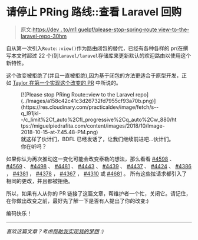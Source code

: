 # 请停止 PRing 路线::查看 Laravel 回购

> 原文:[https://dev . to/m1 guelpf/please-stop-spring-route view-to-the-laravel-repo-30hm](https://dev.to/m1guelpf/please-stop-pring-routeview-to-the-laravel-repo-30hm)

自从第一次引入`Route::view()`作为路由闭包的替代，已经有各种各样的 pr(在撰写本文时超过 22 个)到`laravel/laravel`存储库来更新默认的欢迎路由以使用这个新特性。

这个改变被拒绝了(并且一直被拒绝),因为基于闭包的方法更适合于原型开发，正如 [Taylor 在第一个实现这个改变的 PR](https://github.com/laravel/laravel/pull/4310#issuecomment-312509833) 中所说的。

<figure>[![Please stop PRing Route::view to the Laravel repo](../Images/a158c42c41c3d26732fd7955cf93a70b.png)](https://res.cloudinary.com/practicaldev/image/fetch/s--q_l91jkl--/c_limit%2Cf_auto%2Cfl_progressive%2Cq_auto%2Cw_880/https://miguelpiedrafita.com/content/images/2018/10/Image-2018-10-15-at-7.45.48-PM.png) 

<figcaption>就这样了伙计们，BDFL 已经发话了，让我们继续前进吧...伙计们。你在听吗？</figcaption>

</figure>

如果你认为再次推动这一变化可能会改变泰勒的想法，那么看看 [#4598](https://github.com/laravel/laravel/pull/4598) 、 [#4569](https://github.com/laravel/laravel/pull/4569) 、 [#4498](https://github.com/laravel/laravel/pull/4498) 、 [#4481](https://github.com/laravel/laravel/pull/4481) 、 [#4443](https://github.com/laravel/laravel/pull/4443) 、 [#4439](https://github.com/laravel/laravel/pull/4439) 、 [#4437](https://github.com/laravel/laravel/pull/4437) 、 [#4424](https://github.com/laravel/laravel/pull/4424) 、 [](https://github.com/laravel/laravel/pull/4424) [#4386](https://github.com/laravel/laravel/pull/4386) ， [#4381](https://github.com/laravel/laravel/pull/4381) ， [#4378](https://github.com/laravel/laravel/pull/4378) ， [#4367](https://github.com/laravel/laravel/pull/4367) ， [#4310](https://github.com/laravel/laravel/pull/4310) 或 [#4681](https://github.com/laravel/laravel/pull/4681) 。 所有这些拉请求都引入了相同的更改，并且都被拒绝。

所以，如果有人从你的 PR 链接了这篇文章，帮维护者一个忙，关闭它。请记住，在你做出改变之前，最好先了解一下是否有人提出了你的改变:)

编码快乐！

* * *

*喜欢这篇文章？考虑[帮助我实现我的梦想](https://miguelpiedrafita.com/patreon) :)*